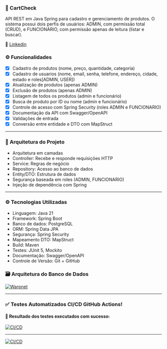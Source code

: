 ###  📝 CartCheck

API REST em Java Spring para cadastro e gerenciamento de produtos. O sistema possui dois perfis de usuários: ADMIN, com permissão total (CRUD), e FUNCIONÁRIO, com permissão apenas de leitura (listar e buscar).

:large_blue_circle: [Linkedin](https://www.linkedin.com/in/gabriel-cabral-878482262/)

### ⚙️ Funcionalidades

- [x] Cadastro de produtos (nome, preço, quantidade, categoria)
- [x] Cadastro de usuarios (nome, email, senha, telefone, endereço, cidade, estado e roles[ADMIN, USER])
- [x] Atualização de produtos (apenas ADMIN)
- [x] Exclusão de produtos (apenas ADMIN)
- [X] Listagem de todos os produtos (admin e funcionário)
- [X] Busca de produto por ID ou nome (admin e funcionário)
- [X] Controle de acesso com Spring Security (roles ADMIN e FUNCIONARIO)
- [X] Documentação da API com Swagger/OpenAPI
- [X] Validações de entrada
- [X] Conversão entre entidade e DTO com MapStruct
---
### 🧱 Arquitetura do Projeto
- Arquitetura em camadas
- Controller: Recebe e responde requisições HTTP
- Service: Regras de negócio
- Repository: Acesso ao banco de dados
- Entity/DTO: Estrutura de dados
- Segurança baseada em roles (ADMIN, FUNCIONARIO)
- Injeção de dependência com Spring
---
### ⚙️ Tecnologias Utilizadas
- Linguagem: Java 21
- Framework: Spring Boot
- Banco de dados: PostgreSQL
- ORM: Spring Data JPA
- Segurança: Spring Security
- Mapeamento DTO: MapStruct
- Build: Maven
- Testes: JUnit 5, Mockito
- Documentação: Swagger/OpenAPI
- Controle de Versão: Git + GitHub

### 🗃️ Arquitetura do Banco de Dados
[<img alt="Warpnet" src="https://sdmntpreastus.oaiusercontent.com/files/00000000-45e0-61f9-a8bf-8918e1e832f5/raw?se=2025-05-15T21%3A19%3A35Z&sp=r&sv=2024-08-04&sr=b&scid=00000000-0000-0000-0000-000000000000&skoid=864daabb-d06a-46b3-a747-d35075313a83&sktid=a48cca56-e6da-484e-a814-9c849652bcb3&skt=2025-05-15T20%3A18%3A29Z&ske=2025-05-16T20%3A18%3A29Z&sks=b&skv=2024-08-04&sig=o3FAq8urL2CQOdEUoAldvhWPahTC6sxhSHeezm3R/6c%3D"/>](SpringBoot)

---
### ✅ Testes Automatizados CI/CD GitHub Actions!

#### 📸 Resultado dos testes executados com sucesso:

[<img alt="CI/CD" src="https://lh3.googleusercontent.com/pw/AP1GczMORg7MKo7RpwcEbcB9r1RVHYAn8Vg53yFC63LSS9TWL1R86eMlUrem9S1CQgTPXWb-2nIBB2zKn-wtW_U52Zk5b6QHly2S_9-h4x8uN00Qb3bcobSwY1H4E0eGzrUY5ZQ2_wmPRu5cgh_Eiq4mMVRV=w1824-h945-s-no-gm?authuser=0"/>](SpringBoot)


---
[<img alt="CI/CD" src="https://lh3.googleusercontent.com/pw/AP1GczPpKiI8ERd22Dbusaz0H0qtGmAmPbhJ4a6WI-0pvZg-JZrBUztDkngp2f1L8x7PFlV7bY1gu6TBE1FVsEfzg0Bl8xj17Ht7QhxM-efqiesWRPzZ436lLY8-uZBWn0Pj5sL0wZ7tKxYew2ARHWqC7hAj=w1821-h945-s-no-gm?authuser=0"/>](SpringBoot)
